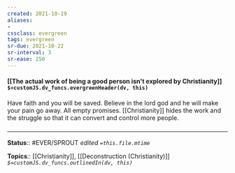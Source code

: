 ```yaml
---
created: 2021-10-19
aliases:
- 
cssclass: evergreen
tags: evergreen
sr-due: 2021-10-22
sr-interval: 3
sr-ease: 250
---
```

#### [[The actual work of being a good person isn't explored by Christianity]] `$=customJS.dv_funcs.evergreenHeader(dv, this)`

Have faith and you will be saved. Believe in the lord god and he will make your pain go away. All empty promises. [[Christianity]] hides the work and the struggle so that it can convert and control more people.

### <hr class="footnote"/>

**Status**:: #EVER/SPROUT 
*edited `=this.file.mtime`*

**Topics**:: [[Christianity]], [[Deconstruction (Christianity)]]
*`$=customJS.dv_funcs.outlinedIn(dv, this)`*



